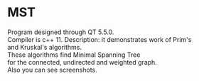 # MST
Program designed through QT 5.5.0.<br>
Compiler is c++ 11.
Description: it demonstrates work of Prim's<br>
             and Kruskal's algorithms.<br>
             These algorithms find Minimal Spanning Tree <br>
             for the connected, undirected and weighted graph.<br>
             Also you can see screenshots.
             
